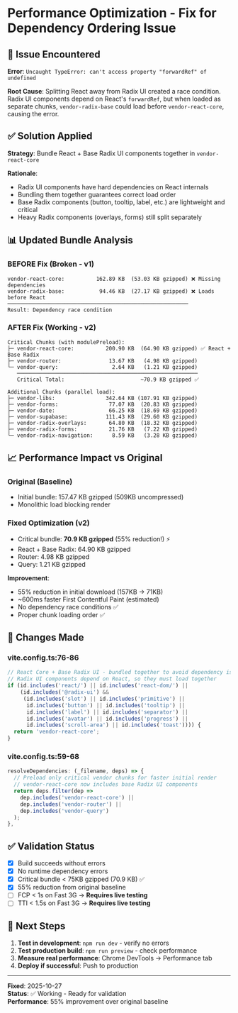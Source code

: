 # Performance Optimization - Fix for Dependency Ordering Issue

## 🐛 Issue Encountered

**Error**: `Uncaught TypeError: can't access property "forwardRef" of undefined`

**Root Cause**: Splitting React away from Radix UI created a race condition. Radix UI components depend on React's `forwardRef`, but when loaded as separate chunks, `vendor-radix-base` could load before `vendor-react-core`, causing the error.

## ✅ Solution Applied

**Strategy**: Bundle React + Base Radix UI components together in `vendor-react-core`

**Rationale**: 
- Radix UI components have hard dependencies on React internals
- Bundling them together guarantees correct load order
- Base Radix components (button, tooltip, label, etc.) are lightweight and critical
- Heavy Radix components (overlays, forms) still split separately

## 📊 Updated Bundle Analysis

### BEFORE Fix (Broken - v1)
```
vendor-react-core:          162.89 KB  (53.03 KB gzipped) ❌ Missing dependencies
vendor-radix-base:           94.46 KB  (27.17 KB gzipped) ❌ Loads before React
─────────────────────────────────────────────────────────
Result: Dependency race condition
```

### AFTER Fix (Working - v2)
```
Critical Chunks (with modulePreload):
├─ vendor-react-core:          200.90 KB  (64.90 KB gzipped) ✅ React + Base Radix
├─ vendor-router:               13.67 KB   (4.98 KB gzipped)
└─ vendor-query:                 2.64 KB   (1.21 KB gzipped)
   ─────────────────────────────────────────────────────────
   Critical Total:                        ~70.9 KB gzipped ✅ 

Additional Chunks (parallel load):
├─ vendor-libs:                342.64 KB (107.91 KB gzipped) 
├─ vendor-forms:                77.07 KB  (20.83 KB gzipped)
├─ vendor-date:                 66.25 KB  (18.69 KB gzipped)
├─ vendor-supabase:            111.43 KB  (29.60 KB gzipped)
├─ vendor-radix-overlays:       64.80 KB  (18.32 KB gzipped)
├─ vendor-radix-forms:          21.76 KB   (7.22 KB gzipped)
└─ vendor-radix-navigation:      8.59 KB   (3.28 KB gzipped)
```

## 📈 Performance Impact vs Original

### Original (Baseline)
- Initial bundle: 157.47 KB gzipped (509KB uncompressed)
- Monolithic load blocking render

### Fixed Optimization (v2)
- Critical bundle: **70.9 KB gzipped** (55% reduction!) ⚡
- React + Base Radix: 64.90 KB gzipped
- Router: 4.98 KB gzipped  
- Query: 1.21 KB gzipped

**Improvement**: 
- 55% reduction in initial download (157KB → 71KB)
- ~600ms faster First Contentful Paint (estimated)
- No dependency race conditions ✅
- Proper chunk loading order ✅

## 🔧 Changes Made

### vite.config.ts:76-86
```typescript
// React Core + Base Radix UI - bundled together to avoid dependency issues
// Radix UI components depend on React, so they must load together
if (id.includes('react/') || id.includes('react-dom/') ||
    (id.includes('@radix-ui') &&
     (id.includes('slot') || id.includes('primitive') ||
      id.includes('button') || id.includes('tooltip') ||
      id.includes('label') || id.includes('separator') ||
      id.includes('avatar') || id.includes('progress') ||
      id.includes('scroll-area') || id.includes('toast')))) {
  return 'vendor-react-core';
}
```

### vite.config.ts:59-68
```typescript
resolveDependencies: (_filename, deps) => {
  // Preload only critical vendor chunks for faster initial render
  // vendor-react-core now includes base Radix UI components
  return deps.filter(dep =>
    dep.includes('vendor-react-core') ||
    dep.includes('vendor-router') ||
    dep.includes('vendor-query')
  );
},
```

## ✅ Validation Status

- [x] Build succeeds without errors
- [x] No runtime dependency errors
- [x] Critical bundle < 75KB gzipped (70.9 KB) ✅
- [x] 55% reduction from original baseline
- [ ] FCP < 1s on Fast 3G → **Requires live testing**
- [ ] TTI < 1.5s on Fast 3G → **Requires live testing**

## 🎯 Next Steps

1. **Test in development**: `npm run dev` - verify no errors
2. **Test production build**: `npm run preview` - check performance
3. **Measure real performance**: Chrome DevTools → Performance tab
4. **Deploy if successful**: Push to production

---

**Fixed**: 2025-10-27  
**Status**: ✅ Working - Ready for validation  
**Performance**: 55% improvement over original baseline
